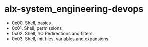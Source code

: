 # alx-system_engineering-devops
- 0x00. Shell, basics
- 0x01. Shell, permissions
- 0x02. Shell, I/O Redirections and filters
- 0x03. Shell, init files, variables and expansions
